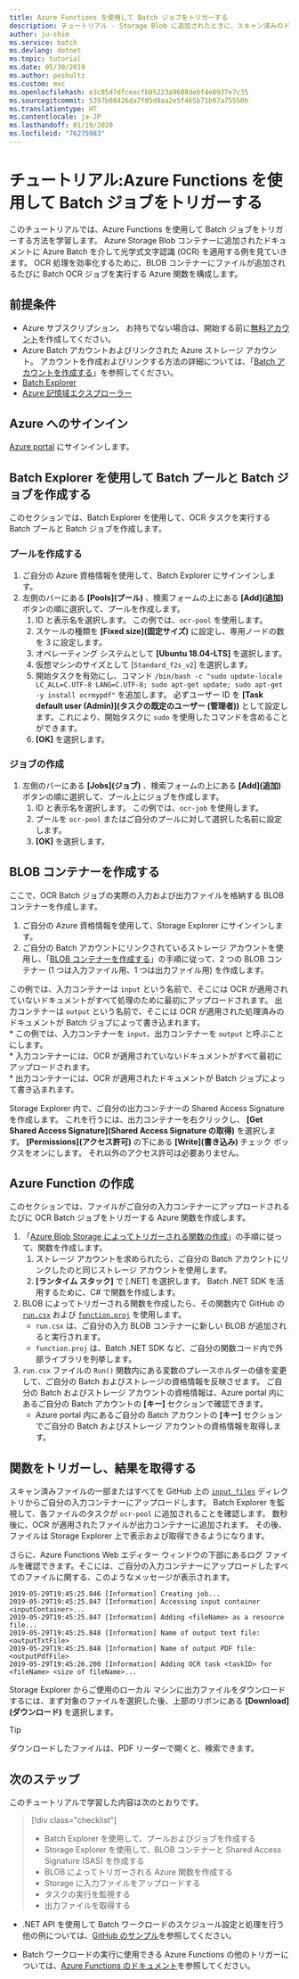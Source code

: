```yaml
---
title: Azure Functions を使用して Batch ジョブをトリガーする
description: チュートリアル - Storage Blob に追加されたときに、スキャン済みのドキュメントに OCR を適用する
author: ju-shim
ms.service: batch
ms.devlang: dotnet
ms.topic: tutorial
ms.date: 05/30/2019
ms.author: peshultz
ms.custom: mvc
ms.openlocfilehash: e3c85d7dfceecfb85223a9688debf4e8937e7c35
ms.sourcegitcommit: 5397b08426da7f05d8aa2e5f465b71b97a75550b
ms.translationtype: HT
ms.contentlocale: ja-JP
ms.lasthandoff: 01/19/2020
ms.locfileid: "76275983"
---
```

# <a name="tutorial-trigger-a-batch-job-using-azure-functions"></a>チュートリアル:Azure Functions を使用して Batch ジョブをトリガーする

このチュートリアルでは、Azure Functions を使用して Batch ジョブをトリガーする方法を学習します。 Azure Storage Blob コンテナーに追加されたドキュメントに Azure Batch を介して光学式文字認識 (OCR) を適用する例を見ていきます。 OCR 処理を効率化するために、BLOB コンテナーにファイルが追加されるたびに Batch OCR ジョブを実行する Azure 関数を構成します。

## <a name="prerequisites"></a>前提条件

* Azure サブスクリプション。 お持ちでない場合は、開始する前に[無料アカウント](https://azure.microsoft.com/free/)を作成してください。
* Azure Batch アカウントおよびリンクされた Azure ストレージ アカウント。 アカウントを作成およびリンクする方法の詳細については、「[Batch アカウントを作成する](quick-create-portal.md#create-a-batch-account)」を参照してください。
* [Batch Explorer](https://azure.github.io/BatchExplorer/)
* [Azure 記憶域エクスプローラー](https://azure.microsoft.com/features/storage-explorer/)

## <a name="sign-in-to-azure"></a>Azure へのサインイン

[Azure portal](https://portal.azure.com) にサインインします。

## <a name="create-a-batch-pool-and-batch-job-using-batch-explorer"></a>Batch Explorer を使用して Batch プールと Batch ジョブを作成する

このセクションでは、Batch Explorer を使用して、OCR タスクを実行する Batch プールと Batch ジョブを作成します。 

### <a name="create-a-pool"></a>プールを作成する

1. ご自分の Azure 資格情報を使用して、Batch Explorer にサインインします。
1. 左側のバーにある **[Pools]\(プール\)** 、検索フォームの上にある **[Add]\(追加\)** ボタンの順に選択して、プールを作成します。 
    1. ID と表示名を選択します。 この例では、`ocr-pool` を使用します。
    1. スケールの種類を **[Fixed size]\(固定サイズ\)** に設定し、専用ノードの数を 3 に設定します。
    1. オペレーティング システムとして **[Ubuntu 18.04-LTS]** を選択します。
    1. 仮想マシンのサイズとして [`Standard_f2s_v2`] を選択します。
    1. 開始タスクを有効にし、コマンド `/bin/bash -c "sudo update-locale LC_ALL=C.UTF-8 LANG=C.UTF-8; sudo apt-get update; sudo apt-get -y install ocrmypdf"` を追加します。 必ずユーザー ID を **[Task default user (Admin)]\(タスクの既定のユーザー (管理者)\)** として設定します。これにより、開始タスクに `sudo` を使用したコマンドを含めることができます。
    1. **[OK]** を選択します。
### <a name="create-a-job"></a>ジョブの作成

1. 左側のバーにある **[Jobs]\(ジョブ\)** 、検索フォームの上にある **[Add]\(追加\)** ボタンの順に選択して、プール上にジョブを作成します。 
    1. ID と表示名を選択します。 この例では、`ocr-job` を使用します。
    1. プールを `ocr-pool` またはご自分のプールに対して選択した名前に設定します。
    1. **[OK]** を選択します。


## <a name="create-blob-containers"></a>BLOB コンテナーを作成する

ここで、OCR Batch ジョブの実際の入力および出力ファイルを格納する BLOB コンテナーを作成します。

1. ご自分の Azure 資格情報を使用して、Storage Explorer にサインインします。
1. ご自分の Batch アカウントにリンクされているストレージ アカウントを使用し、「[BLOB コンテナーを作成する](https://docs.microsoft.com/azure/vs-azure-tools-storage-explorer-blobs#create-a-blob-container)」の手順に従って、2 つの BLOB コンテナー (1 つは入力ファイル用、1 つは出力ファイル用) を作成します。

この例では、入力コンテナーは `input` という名前で、そこには OCR が適用されていないドキュメントがすべて処理のために最初にアップロードされます。 出力コンテナーは `output` という名前で、そこには OCR が適用された処理済みのドキュメントが Batch ジョブによって書き込まれます。  
    * この例では、入力コンテナーを `input`、出力コンテナーを `output` と呼ぶことにします。  
    * 入力コンテナーには、OCR が適用されていないドキュメントがすべて最初にアップロードされます。  
    * 出力コンテナーには、OCR が適用されたドキュメントが Batch ジョブによって書き込まれます。  

Storage Explorer 内で、ご自分の出力コンテナーの Shared Access Signature を作成します。 これを行うには、出力コンテナーを右クリックし、 **[Get Shared Access Signature]\(Shared Access Signature の取得\)** を選択します。 **[Permissions]\(アクセス許可\)** の下にある **[Write]\(書き込み\)** チェック ボックスをオンにします。 それ以外のアクセス許可は必要ありません。  

## <a name="create-an-azure-function"></a>Azure Function の作成

このセクションでは、ファイルがご自分の入力コンテナーにアップロードされるたびに OCR Batch ジョブをトリガーする Azure 関数を作成します。

1. 「[Azure Blob Storage によってトリガーされる関数の作成](https://docs.microsoft.com/azure/azure-functions/functions-create-storage-blob-triggered-function)」の手順に従って、関数を作成します。
    1. ストレージ アカウントを求められたら、ご自分の Batch アカウントにリンクしたのと同じストレージ アカウントを使用します。
    1. **[ランタイム スタック]** で [.NET] を選択します。 Batch .NET SDK を活用するために、C# で関数を作成します。
1. BLOB によってトリガーされる関数を作成したら、その関数内で GitHub の [`run.csx`](https://github.com/Azure-Samples/batch-functions-tutorial/blob/master/run.csx) および [`function.proj`](https://github.com/Azure-Samples/batch-functions-tutorial/blob/master/function.proj) を使用します。
    * `run.csx` は、ご自分の入力 BLOB コンテナーに新しい BLOB が追加されると実行されます。
    * `function.proj` は、Batch .NET SDK など、ご自分の関数コード内で外部ライブラリを列挙します。
1. `run.csx` ファイルの `Run()` 関数内にある変数のプレースホルダーの値を変更して、ご自分の Batch およびストレージの資格情報を反映させます。 ご自分の Batch およびストレージ アカウントの資格情報は、Azure portal 内にあるご自分の Batch アカウントの **[キー]** セクションで確認できます。
    * Azure portal 内にあるご自分の Batch アカウントの **[キー]** セクションでご自分の Batch およびストレージ アカウントの資格情報を取得します。 

## <a name="trigger-the-function-and-retrieve-results"></a>関数をトリガーし、結果を取得する

スキャン済みファイルの一部またはすべてを GitHub 上の [`input_files`](https://github.com/Azure-Samples/batch-functions-tutorial/tree/master/input_files) ディレクトリからご自分の入力コンテナーにアップロードします。 Batch Explorer を監視して、各ファイルのタスクが `ocr-pool` に追加されることを確認します。 数秒後に、OCR が適用されたファイルが出力コンテナーに追加されます。 その後、ファイルは Storage Explorer 上で表示および取得できるようになります。

さらに、Azure Functions Web エディター ウィンドウの下部にあるログ ファイルを確認できます。そこには、ご自分の入力コンテナーにアップロードしたすべてのファイルに関する、このようなメッセージが表示されます。

```
2019-05-29T19:45:25.846 [Information] Creating job...
2019-05-29T19:45:25.847 [Information] Accessing input container <inputContainer>...
2019-05-29T19:45:25.847 [Information] Adding <fileName> as a resource file...
2019-05-29T19:45:25.848 [Information] Name of output text file: <outputTxtFile>
2019-05-29T19:45:25.848 [Information] Name of output PDF file: <outputPdfFile>
2019-05-29T19:45:26.200 [Information] Adding OCR task <taskID> for <fileName> <size of fileName>...
```

Storage Explorer からご使用のローカル マシンに出力ファイルをダウンロードするには、まず対象のファイルを選択した後、上部のリボンにある **[Download]\(ダウンロード\)** を選択します。 

> [!TIP]
> ダウンロードしたファイルは、PDF リーダーで開くと、検索できます。

## <a name="next-steps"></a>次のステップ

このチュートリアルで学習した内容は次のとおりです。 

> [!div class="checklist"]
> * Batch Explorer を使用して、プールおよびジョブを作成する
> * Storage Explorer を使用して、BLOB コンテナーと Shared Access Signature (SAS) を作成する
> * BLOB によってトリガーされる Azure 関数を作成する
> * Storage に入力ファイルをアップロードする
> * タスクの実行を監視する
> * 出力ファイルを取得する

* .NET API を使用して Batch ワークロードのスケジュール設定と処理を行う他の例については、[GitHub のサンプル](https://github.com/Azure-Samples/azure-batch-samples/tree/master/CSharp)を参照してください。 

* Batch ワークロードの実行に使用できる Azure Functions の他のトリガーについては、[Azure Functions のドキュメント](https://docs.microsoft.com/azure/azure-functions/functions-triggers-bindings)を参照してください。

